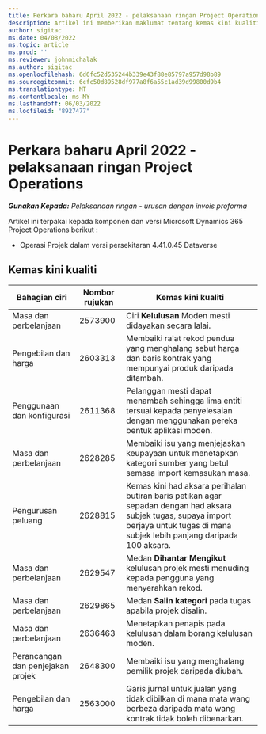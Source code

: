 ```yaml
---
title: Perkara baharu April 2022 - pelaksanaan ringan Project Operations
description: Artikel ini memberikan maklumat tentang kemas kini kualiti yang tersedia dalam keluaran April 2022 penggunaan Microsoft Dynamics 365 Project Operations lite.
author: sigitac
ms.date: 04/08/2022
ms.topic: article
ms.prod: ''
ms.reviewer: johnmichalak
ms.author: sigitac
ms.openlocfilehash: 6d6fc52d535244b339e43f88e85797a957d98b89
ms.sourcegitcommit: 6cfc50d89528df977a8f6a55c1ad39d99800d9b4
ms.translationtype: MT
ms.contentlocale: ms-MY
ms.lasthandoff: 06/03/2022
ms.locfileid: "8927477"
---
```

# <a name="whats-new-april-2022---project-operations-lite-deployment"></a>Perkara baharu April 2022 - pelaksanaan ringan Project Operations

_**Gunakan Kepada:** Pelaksanaan ringan - urusan dengan invois proforma_

Artikel ini terpakai kepada komponen dan versi Microsoft Dynamics 365 Project Operations berikut :

- Operasi Projek dalam versi persekitaran 4.41.0.45 Dataverse

## <a name="quality-updates"></a>Kemas kini kualiti

| Bahagian ciri | Nombor rujukan | Kemas kini kualiti |
| --- | --- | --- |
| Masa dan perbelanjaan | 2573900 | Ciri **Kelulusan** Moden mesti didayakan secara lalai. |
| Pengebilan dan harga | 2603313 | Membaiki ralat rekod pendua yang menghalang sebut harga dan baris kontrak yang mempunyai produk daripada ditambah. |
| Penggunaan dan konfigurasi | 2611368 | Pelanggan mesti dapat menambah sehingga lima entiti tersuai kepada penyelesaian dengan menggunakan pereka bentuk aplikasi moden. |
| Masa dan perbelanjaan | 2628285 | Membaiki isu yang menjejaskan keupayaan untuk menetapkan kategori sumber yang betul semasa import kemasukan masa. |
| Pengurusan peluang| 2628815 | Kemas kini had aksara perihalan butiran baris petikan agar sepadan dengan had aksara subjek tugas, supaya import berjaya untuk tugas di mana subjek lebih panjang daripada 100 aksara. |
| Masa dan perbelanjaan| 2629547 | Medan **Dihantar Mengikut** kelulusan projek mesti menuding kepada pengguna yang menyerahkan rekod. |
| Masa dan perbelanjaan| 2629865 | Medan **Salin kategori** pada tugas apabila projek disalin. |
| Masa dan perbelanjaan| 2636463 | Menetapkan penapis pada kelulusan dalam borang kelulusan moden. |
| Perancangan dan penjejakan projek | 2648300 | Membaiki isu yang menghalang pemilik projek daripada diubah. |
| Pengebilan dan harga | 2563000 | Garis jurnal untuk jualan yang tidak dibilkan di mana mata wang berbeza daripada mata wang kontrak tidak boleh dibenarkan. |
